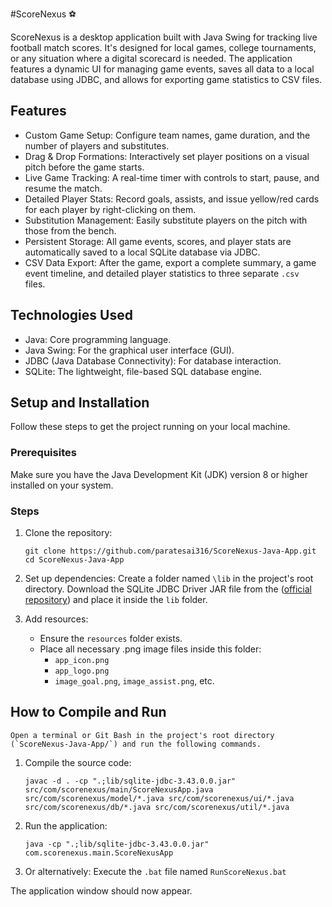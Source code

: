 #ScoreNexus ⚽

ScoreNexus is a desktop application built with Java Swing for tracking live football match scores. It's designed for local games, college tournaments, or any situation where a digital scorecard is needed. The application features a dynamic UI for managing game events, saves all data to a local database using JDBC, and allows for exporting game statistics to CSV files.

##
## Features
- Custom Game Setup: Configure team names, game duration, and the number of players and substitutes.
- Drag & Drop Formations: Interactively set player positions on a visual pitch before the game starts.
- Live Game Tracking: A real-time timer with controls to start, pause, and resume the match.
- Detailed Player Stats: Record goals, assists, and issue yellow/red cards for each player by right-clicking on them.
- Substitution Management: Easily substitute players on the pitch with those from the bench.
- Persistent Storage: All game events, scores, and player stats are automatically saved to a local SQLite database via JDBC.
- CSV Data Export: After the game, export a complete summary, a game event timeline, and detailed player statistics to three separate `.csv ` files.

##
## Technologies Used
- Java: Core programming language.
- Java Swing: For the graphical user interface (GUI).
- JDBC (Java Database Connectivity): For database interaction.
- SQLite: The lightweight, file-based SQL database engine.

##
## Setup and Installation
Follow these steps to get the project running on your local machine.

### Prerequisites
Make sure you have the Java Development Kit (JDK) version 8 or higher installed on your system.

### Steps
1. Clone the repository:

    ```
    git clone https://github.com/paratesai316/ScoreNexus-Java-App.git
    cd ScoreNexus-Java-App
    ```

2. Set up dependencies:
    Create a folder named `\lib` in the project's root directory.
    Download the SQLite JDBC Driver JAR file from the ([official repository](https://repo1.maven.org/maven2/org/xerial/sqlite-jdbc/3.43.0.0/sqlite-jdbc-3.43.0.0.jar)) and place it inside the `lib` folder.

3. Add resources:
    - Ensure the `resources` folder exists.
    - Place all necessary .png image files inside this folder:
        * `app_icon.png`
        * `app_logo.png`
        * `image_goal.png`, `image_assist.png`, etc.

##
## How to Compile and Run
    Open a terminal or Git Bash in the project's root directory (`ScoreNexus-Java-App/`) and run the following commands.

1. Compile the source code:
    ```
    javac -d . -cp ".;lib/sqlite-jdbc-3.43.0.0.jar" src/com/scorenexus/main/ScoreNexusApp.java src/com/scorenexus/model/*.java src/com/scorenexus/ui/*.java src/com/scorenexus/db/*.java src/com/scorenexus/util/*.java
    ```
    

2. Run the application:
    ```
    java -cp ".;lib/sqlite-jdbc-3.43.0.0.jar" com.scorenexus.main.ScoreNexusApp
    ```

3. Or alternatively:
    Execute the `.bat` file named `RunScoreNexus.bat`

The application window should now appear.